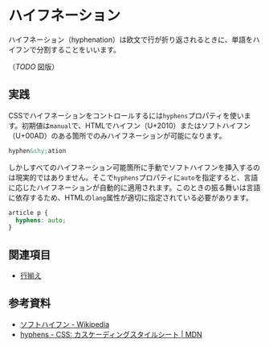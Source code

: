 # ハイフネーション

ハイフネーション（hyphenation）は欧文で行が折り返されるときに、単語をハイフンで分割することをいいます。

（*TODO* 図版）

## 実践

CSSでハイフネーションをコントロールするには`hyphens`プロパティを使います。初期値は`manual`で、HTMLでハイフン（U+2010）またはソフトハイフン（U+00AD）のある箇所でのみハイフネーションが可能になります。

```html
hyphen&shy;ation
```

しかしすべてのハイフネーション可能箇所に手動でソフトハイフンを挿入するのは現実的ではありません。そこで`hyphens`プロパティに`auto`を指定すると、言語に応じたハイフネーションが自動的に適用されます。このときの振る舞いは言語に依存するため、HTMLの`lang`属性が適切に指定されている必要があります。

```css
article p {
  hyphens: auto;
}
```

## 関連項目

- [行揃え](./text-alignment.md)

## 参考資料

- [ソフトハイフン - Wikipedia](https://ja.wikipedia.org/wiki/%E3%82%BD%E3%83%95%E3%83%88%E3%83%8F%E3%82%A4%E3%83%95%E3%83%B3)
- [hyphens - CSS: カスケーディングスタイルシート | MDN](https://developer.mozilla.org/ja/docs/Web/CSS/hyphens)

